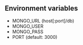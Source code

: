 ## Environment variables

- MONGO_URL (host[:port]/db)
- MONGO_USER
- MONGO_PASS
- PORT (default: 3000)